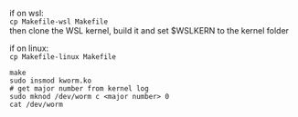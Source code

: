 if on wsl:
\
`cp Makefile-wsl Makefile`
\
then clone the WSL kernel, build it and set $WSLKERN to the kernel folder


if on linux:
\
`cp Makefile-linux Makefile`


```
make
sudo insmod kworm.ko
# get major number from kernel log
sudo mknod /dev/worm c <major number> 0
cat /dev/worm
```

